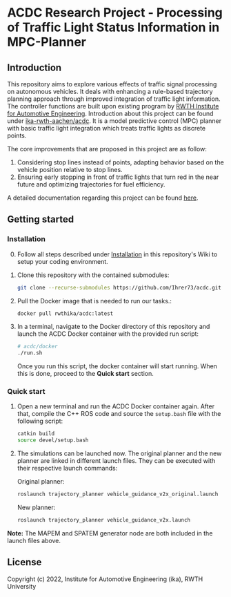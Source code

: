# ACDC Research Project - Processing of Traffic Light Status Information in MPC-Planner

## Introduction
This repository aims to explore various effects of traffic signal processing on autonomous vehicles. It deals with enhancing a rule-based trajectory planning approach through improved integration of traffic light information. The controller functions are built upon existing program by [RWTH Institute for Automotive Engineering](https://github.com/ika-rwth-aachen). Introduction about this project can be found under [ika-rwth-aachen/acdc](https://github.com/ika-rwth-aachen/acdc). It is a model predictive control (MPC) planner with basic traffic light integration which treats traffic lights as discrete points. 

The core improvements that are proposed in this project are as follow: 
1. Considering stop lines instead of points, adapting behavior based on the vehicle position relative to stop lines. 
2. Ensuring early stopping in front of traffic lights that turn red in the near future and optimizing trajectories for fuel efficiency. 

A detailed documentation regarding this project can be found [here](https://github.com/Ihrer73/acdc-research-projects/blob/main/reports/10-Processing-of-Traffic-Light-Status-Information-in-MPC-Planner/2023-09_MA_Leong_Hubbertz/report_topic_10.ipynb).

## Getting started

### Installation
0. Follow all steps described under [Installation](https://github.com/ika-rwth-aachen/acdc/wiki#installations) in this repository's Wiki to setup your coding environment.

1. Clone this repository with the contained submodules:
    ```bash
    git clone --recurse-submodules https://github.com/Ihrer73/acdc.git
    ```

2. Pull the Docker image that is needed to run our tasks.:
    ```bash
    docker pull rwthika/acdc:latest
    ```

3. In a terminal, navigate to the Docker directory of this repository and launch the ACDC Docker container with the provided run script:
    ```bash
    # acdc/docker
    ./run.sh
    ```
    Once you run this script, the docker container will start running. When this is done, proceed to the **Quick start** section. 
    
### Quick start

1. Open a new terminal and run the ACDC Docker container again. After that, compile the C++ ROS code and source the `setup.bash` file with the following script:
    ```bash
    catkin build
    source devel/setup.bash
    ```
2. The simulations can be launched now. The original planner and the new planner are linked in different launch files. They can be executed with their respective launch commands:

   Original planner:
   ```bash
   roslaunch trajectory_planner vehicle_guidance_v2x_original.launch
   ```
   
   New planner:
   ```bash
   roslaunch trajectory_planner vehicle_guidance_v2x.launch
   ```

**Note:** The MAPEM and SPATEM generator node are both included in the launch files above.

## License

Copyright (c) 2022, Institute for Automotive Engineering (ika), RWTH University
